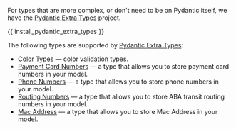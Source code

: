 For types that are more complex, or don't need to be on Pydantic itself, we have the [Pydantic Extra Types] project.

{{ install_pydantic_extra_types }}

The following types are supported by [Pydantic Extra Types]:

* [Color Types](color_types.md) &mdash; color validation types.
* [Payment Card Numbers](payment_cards.md) &mdash; a type that allows you to store payment card numbers in your model.
* [Phone Numbers](phone_numbers.md) &mdash; a type that allows you to store phone numbers in your model.
* [Routing Numbers](routing_numbers.md) &mdash; a type that allows you to store ABA transit routing numbers in your model.
* [Mac Address](mac_address.md) &mdash; a type that allows you to store Mac Address in your model.

[Pydantic Extra Types]: https://github.com/pydantic/pydantic-extra-types

